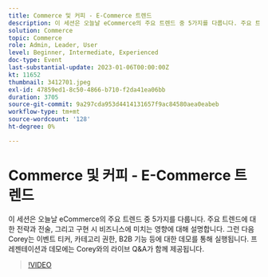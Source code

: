 ```yaml
---
title: Commerce 및 커피 - E-Commerce 트렌드
description: 이 세션은 오늘날 eCommerce의 주요 트렌드 중 5가지를 다룹니다. 주요 트렌드에 대한 전략과 전술, 그리고 구현 시 비즈니스에 미치는 영향에 대해 설명합니다. 그런 다음 Corey는 이벤트 티커, 카테고리 권한, B2B 기능 등에 대한 데모를 통해 실행됩니다. 프레젠테이션과 데모에는 Corey와의 라이브 Q&A가 함께 제공됩니다.
solution: Commerce
topic: Commerce
role: Admin, Leader, User
level: Beginner, Intermediate, Experienced
doc-type: Event
last-substantial-update: 2023-01-06T00:00:00Z
kt: 11652
thumbnail: 3412701.jpeg
exl-id: 47859ed1-8c50-4866-b710-f2da41ea06bb
duration: 3705
source-git-commit: 9a297cda953d4414131657f9ac84580aea0eabeb
workflow-type: tm+mt
source-wordcount: '128'
ht-degree: 0%

---
```


# Commerce 및 커피 - E-Commerce 트렌드

이 세션은 오늘날 eCommerce의 주요 트렌드 중 5가지를 다룹니다. 주요 트렌드에 대한 전략과 전술, 그리고 구현 시 비즈니스에 미치는 영향에 대해 설명합니다. 그런 다음 Corey는 이벤트 티커, 카테고리 권한, B2B 기능 등에 대한 데모를 통해 실행됩니다. 프레젠테이션과 데모에는 Corey와의 라이브 Q&amp;A가 함께 제공됩니다.

>[!VIDEO](https://video.tv.adobe.com/v/3412701/?quality=12&learn=on)
